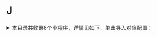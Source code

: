 # J
<details>
<summary>
本目录共收录8个小程序，详情见如下，单击导入对应配置：
</summary>

- [交通银行](surge:///install-module?url=https%3A%2F%2Fraw.githubusercontent.com%2FzirawellRule%2FSurge%2FAdblock%2FApplet%2FWechat%2FJ%2F%E4%BA%A4%E9%80%9A%E9%93%B6%E8%A1%8C%2Fbankcomm.sgmodule)
- [京东快递](surge:///install-module?url=https%3A%2F%2Fraw.githubusercontent.com%2FzirawellRule%2FSurge%2FAdblock%2FApplet%2FWechat%2FJ%2F%E4%BA%AC%E4%B8%9C%E5%BF%AB%E9%80%92%2Fjdexpress.sgmodule)
- [京东购物](surge:///install-module?url=https%3A%2F%2Fraw.githubusercontent.com%2FzirawellRule%2FSurge%2FAdblock%2FApplet%2FWechat%2FJ%2F%E4%BA%AC%E4%B8%9C%E8%B4%AD%E7%89%A9%2Fjd.sgmodule)
- [建融家园](surge:///install-module?url=https%3A%2F%2Fraw.githubusercontent.com%2FzirawellRule%2FSurge%2FAdblock%2FApplet%2FWechat%2FJ%2F%E5%BB%BA%E8%9E%8D%E5%AE%B6%E5%9B%AD%2FccbHome.sgmodule)
- [极兔快递](surge:///install-module?url=https%3A%2F%2Fraw.githubusercontent.com%2FzirawellRule%2FSurge%2FAdblock%2FApplet%2FWechat%2FJ%2F%E6%9E%81%E5%85%94%E5%BF%AB%E9%80%92%2Fjtexpress.sgmodule)
- [街电](surge:///install-module?url=https%3A%2F%2Fraw.githubusercontent.com%2FzirawellRule%2FSurge%2FAdblock%2FApplet%2FWechat%2FJ%2F%E8%A1%97%E7%94%B5%2Fjiediankeji.sgmodule)
- [金地广场](surge:///install-module?url=https%3A%2F%2Fraw.githubusercontent.com%2FzirawellRule%2FSurge%2FAdblock%2FApplet%2FWechat%2FJ%2F%E9%87%91%E5%9C%B0%E5%B9%BF%E5%9C%BA%2Fgemdale.sgmodule)
- [锦江酒店预定](surge:///install-module?url=https%3A%2F%2Fraw.githubusercontent.com%2FzirawellRule%2FSurge%2FAdblock%2FApplet%2FWechat%2FJ%2F%E9%94%A6%E6%B1%9F%E9%85%92%E5%BA%97%E9%A2%84%E5%AE%9A%2Fbestwehotel.sgmodule)

</details>